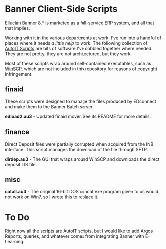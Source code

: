 Banner Client-Side Scripts
==========================

Ellucian Banner 8.* is marketed as a full-service ERP system, and all that that implies.

Working with it in the various departments at work, I've run into a handful of places where it needs *a little help* to work.  The following collection of [AutoIT Scripts](http://www.autoitscript.com/) are bits of software I've cobbled together where needed.  They are not pretty, they are not architectured, but they work.

Most of these scripts wrap around self-contained executables, such as [WinSCP](http://winscp.net/), which are not included in this repository for reasons of copyright infringement.

finaid
------

These scripts were designed to manage the files produced by EDconnect and make them to the Banner Batch server.

**edload2.au3** - Updated finaid mover. See its README for more details.

finance
-------

Direct Deposit files were partially corrupted when acquired from the INB interface.  This script manages the download of the file through SFTP.

**dirdep.au3** - The GUI that wraps around WinSCP and downloads the direct deposit LIS file.

misc
----

**catall.au3** - The original 16-bit DOS concat.exe program given to us would not work on Win7, so I wrote this to replace it.

To Do
=====

Right now all the scripts are AutoIT scripts, but I would like to add Argos Reports, queries, and whatever comes from integrating Banner with E-Learning.

